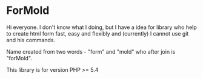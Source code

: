 # ForMold

Hi everyone. I don't know what I doing, but I have a idea for library who help to create html form fast, easy and flexibly and (currently) I cannot use git and his commands.

Name created from two words - "form" and "mold" who after join is "forMold".

This library is for version PHP >= 5.4
